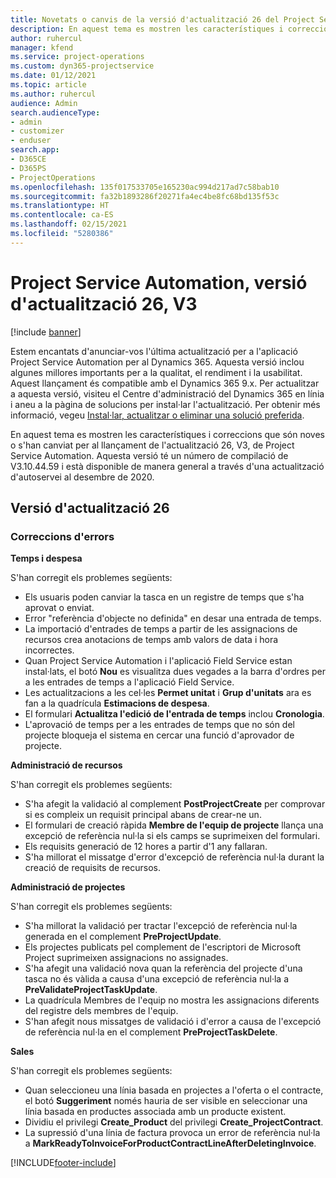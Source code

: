 ```yaml
---
title: Novetats o canvis de la versió d'actualització 26 del Project Service Automation, V3
description: En aquest tema es mostren les característiques i correccions disponibles al Project Service Automation V3, versió d'actualització 26.
author: ruhercul
manager: kfend
ms.service: project-operations
ms.custom: dyn365-projectservice
ms.date: 01/12/2021
ms.topic: article
ms.author: ruhercul
audience: Admin
search.audienceType:
- admin
- customizer
- enduser
search.app:
- D365CE
- D365PS
- ProjectOperations
ms.openlocfilehash: 135f017533705e165230ac994d217ad7c58bab10
ms.sourcegitcommit: fa32b1893286f20271fa4ec4be8fc68bd135f53c
ms.translationtype: HT
ms.contentlocale: ca-ES
ms.lasthandoff: 02/15/2021
ms.locfileid: "5280386"
---
```

# <a name="project-service-automation-update-release-26-v3"></a>Project Service Automation, versió d'actualització 26, V3

[!include [banner](../includes/psa-now-project-operations.md)]

Estem encantats d'anunciar-vos l'última actualització per a l'aplicació Project Service Automation per al Dynamics 365. Aquesta versió inclou algunes millores importants per a la qualitat, el rendiment i la usabilitat. Aquest llançament és compatible amb el Dynamics 365 9.x. Per actualitzar a aquesta versió, visiteu el Centre d'administració del Dynamics 365 en línia i aneu a la pàgina de solucions per instal·lar l'actualització. Per obtenir més informació, vegeu [Instal·lar, actualitzar o eliminar una solució preferida](https://docs.microsoft.com/power-platform/admin/install-remove-preferred-solution).

En aquest tema es mostren les característiques i correccions que són noves o s'han canviat per al llançament de l'actualització 26, V3, de Project Service Automation. Aquesta versió té un número de compilació de V3.10.44.59 i està disponible de manera general a través d'una actualització d'autoservei al desembre de 2020.

## <a name="update-release-26"></a>Versió d'actualització 26

### <a name="bug-fixes"></a>Correccions d'errors

**Temps i despesa**

S'han corregit els problemes següents:

- Els usuaris poden canviar la tasca en un registre de temps que s'ha aprovat o enviat.
- Error "referència d'objecte no definida" en desar una entrada de temps.
- La importació d'entrades de temps a partir de les assignacions de recursos crea anotacions de temps amb valors de data i hora incorrectes.
- Quan Project Service Automation i l'aplicació Field Service estan instal·lats, el botó **Nou** es visualitza dues vegades a la barra d'ordres per a les entrades de temps a l'aplicació Field Service.
- Les actualitzacions a les cel·les **Permet unitat** i **Grup d'unitats** ara es fan a la quadrícula **Estimacions de despesa**.
- El formulari **Actualitza l'edició de l'entrada de temps** inclou **Cronologia**.
- L'aprovació de temps per a les entrades de temps que no són del projecte bloqueja el sistema en cercar una funció d'aprovador de projecte.

**Administració de recursos**

S'han corregit els problemes següents:

- S'ha afegit la validació al complement **PostProjectCreate** per comprovar si es compleix un requisit principal abans de crear-ne un.
- El formulari de creació ràpida **Membre de l'equip de projecte** llança una excepció de referència nul·la si els camps se suprimeixen del formulari.
- Els requisits generació de 12 hores a partir d'1 any fallaran.
- S'ha millorat el missatge d'error d'excepció de referència nul·la durant la creació de requisits de recursos.

**Administració de projectes**

S'han corregit els problemes següents:

- S'ha millorat la validació per tractar l'excepció de referència nul·la generada en el complement **PreProjectUpdate**.
- Els projectes publicats pel complement de l'escriptori de Microsoft Project suprimeixen assignacions no assignades.
- S'ha afegit una validació nova quan la referència del projecte d'una tasca no és vàlida a causa d'una excepció de referència nul·la a **PreValidateProjectTaskUpdate**.
- La quadrícula Membres de l'equip no mostra les assignacions diferents del registre dels membres de l'equip.
- S'han afegit nous missatges de validació i d'error a causa de l'excepció de referència nul·la en el complement **PreProjectTaskDelete**.

**Sales**

S'han corregit els problemes següents:

- Quan seleccioneu una línia basada en projectes a l'oferta o el contracte, el botó **Suggeriment** només hauria de ser visible en seleccionar una línia basada en productes associada amb un producte existent.
- Dividiu el privilegi **Create_Product** del privilegi **Create_ProjectContract**.
- La supressió d'una línia de factura provoca un error de referència nul·la a **MarkReadyToInvoiceForProductContractLineAfterDeletingInvoice**.


[!INCLUDE[footer-include](../includes/footer-banner.md)]